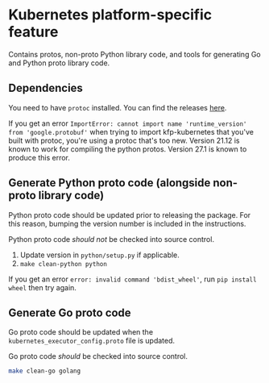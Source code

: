 # Kubernetes platform-specific feature

Contains protos, non-proto Python library code, and tools for generating Go and Python proto library code.

## Dependencies

You need to have `protoc` installed. You can find the releases [here](https://github.com/protocolbuffers/protobuf/releases).

If you get an error `ImportError: cannot import name 'runtime_version' from 'google.protobuf'` when trying to import kfp-kubernetes that you've built with protoc, you're using a protoc that's too new. Version 21.12 is known to work for compiling the python protos. Version 27.1 is known to produce this error.

## Generate Python proto code (alongside non-proto library code)

Python proto code should be updated prior to releasing the package. For this reason, bumping the version number is included in the instructions.

Python proto code _should not_ be checked into source control.

1. Update version in `python/setup.py` if applicable.
2. `make clean-python python`

If you get an error `error: invalid command 'bdist_wheel'`, run `pip install wheel` then try again.

## Generate Go proto code

Go proto code should be updated when the `kubernetes_executor_config.proto` file is updated.

Go proto code _should_ be checked into source control.

```bash
make clean-go golang
```
